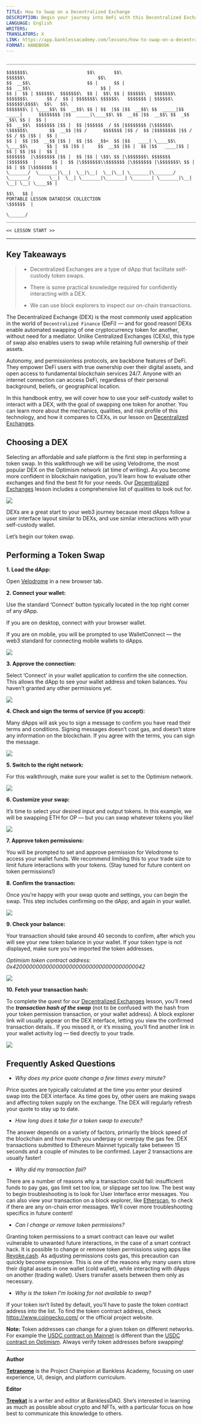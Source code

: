 ```yaml
---
TITLE: How to Swap on a Decentralized Exchange
DESCRIPTION: Begin your journey into DeFi with this Decentralized Exchange walkthrough.
LANGUAGE: English
WRITERS: 
TRANSLATORS: X
LINK: https://app.banklessacademy.com/lessons/how-to-swap-on-a-decentralized-exchange
FORMAT: HANDBOOK
---
```


```
__________________________________________________________________________________________________________________________________________________________

$$$$$$$\                      $$\       $$\                                      $$$$$$\                           $$\                                   
$$  __$$\                     $$ |      $$ |                                    $$  __$$\                          $$ |                                  
$$ |  $$ | $$$$$$\  $$$$$$$\  $$ |  $$\ $$ | $$$$$$\   $$$$$$$\  $$$$$$$\       $$ /  $$ | $$$$$$$\ $$$$$$\   $$$$$$$ | $$$$$$\  $$$$$$\$$$$\  $$\   $$\ 
$$$$$$$\ | \____$$\ $$  __$$\ $$ | $$  |$$ |$$  __$$\ $$  _____|$$  _____|      $$$$$$$$ |$$  _____|\____$$\ $$  __$$ |$$  __$$\ $$  _$$  _$$\ $$ |  $$ |
$$  __$$\  $$$$$$$ |$$ |  $$ |$$$$$$  / $$ |$$$$$$$$ |\$$$$$$\  \$$$$$$\        $$  __$$ |$$ /      $$$$$$$ |$$ /  $$ |$$$$$$$$ |$$ / $$ / $$ |$$ |  $$ |
$$ |  $$ |$$  __$$ |$$ |  $$ |$$  _$$<  $$ |$$   ____| \____$$\  \____$$\       $$ |  $$ |$$ |     $$  __$$ |$$ |  $$ |$$   ____|$$ | $$ | $$ |$$ |  $$ |
$$$$$$$  |\$$$$$$$ |$$ |  $$ |$$ | \$$\ $$ |\$$$$$$$\ $$$$$$$  |$$$$$$$  |      $$ |  $$ |\$$$$$$$\\$$$$$$$ |\$$$$$$$ |\$$$$$$$\ $$ | $$ | $$ |\$$$$$$$ |
\_______/  \_______|\__|  \__|\__|  \__|\__| \_______|\_______/ \_______/       \__|  \__| \_______|\_______| \_______| \_______|\__| \__| \__| \____$$ |
                                                                                                                                               $$\   $$ |
PORTABLE LESSON DATADISK COLLECTION                                                                                                            \$$$$$$  |
                                                                                                                                                \______/
__________________________________________________________________________________________________________________________________________________________
```

```
<< LESSON START >>
```
---
## Key Takeaways

> * Decentralized Exchanges are a type of dApp that facilitate self-custody token swaps.
>
> * There is some practical knowledge required for confidently interacting with a DEX.
>
> * We can use block explorers to inspect our on-chain transactions.

The Decentralized Exchange (DEX) is the most commonly used application in the world of `Decentralized Finance` (DeFi) — and for good reason! DEXs enable automated swapping of one cryptocurrency token for another, without need for a mediator. Unlike Centralized Exchanges (CEXs), this type of swap also enables users to swap while retaining full ownership of their assets.

Autonomy, and permissionless protocols, are backbone features of DeFi. They empower DeFi users with true ownership over their digital assets, and open access to fundamental blockchain services 24/7. Anyone with an internet connection can access DeFi, regardless of their personal background, beliefs, or geographical location.

In this handbook entry, we will cover how to use your self-custody wallet to interact with a DEX, with the goal of swapping one token for another. You can learn more about the mechanics, qualities, and risk profile of this technology, and how it compares to CEXs, in our lesson on [Decentralized Exchanges](https://app.banklessacademy.com/lessons/decentralized-exchanges).

## Choosing a DEX

Selecting an affordable and safe platform is the first step in performing a token swap. In this walkthrough we will be using Velodrome, the most popular DEX on the Optimism network (at time of writing). As you become more confident in blockchain navigation, you’ll learn how to evaluate other exchanges and find the best fit for your needs. Our [Decentralized Exchanges](https://app.banklessacademy.com/lessons/decentralized-exchanges) lesson includes a comprehensive list of qualities to look out for.

![](https://app.banklessacademy.com/images/how-to-swap-on-a-decentralized-exchange/image-a5b39b1d.png)

DEXs are a great start to your web3 journey because most dApps follow a user interface layout similar to DEXs, and use similar interactions with your self-custody wallet.

Let’s begin our token swap.

## Performing a Token Swap

**1\. Load the dApp:**

Open [Velodrome](https://app.velodrome.finance/swap?from=eth&to=0x4200000000000000000000000000000000000042) in a new browser tab.

**2\. Connect your wallet:**

Use the standard ‘Connect’ button typically located in the top right corner of any dApp.

If you are on desktop, connect with your browser wallet.

If you are on mobile, you will be prompted to use WalletConnect — the web3 standard for connecting mobile wallets to dApps.

![](https://app.banklessacademy.com/images/how-to-swap-on-a-decentralized-exchange/image-1d7c44d3.png)

**3\. Approve the connection:**

Select ‘Connect’ in your wallet application to confirm the site connection. This allows the dApp to see your wallet address and token balances. You haven’t granted any other permissions yet.

![](https://app.banklessacademy.com/images/how-to-swap-on-a-decentralized-exchange/image-6ecdef56.png)

**4\. Check and sign the terms of service (if you accept):**

Many dApps will ask you to sign a message to confirm you have read their terms and conditions. Signing messages doesn’t cost gas, and doesn’t store any information on the blockchain. If you agree with the terms, you can sign the message.

![](https://app.banklessacademy.com/images/how-to-swap-on-a-decentralized-exchange/image-e3f7c7e8.png)

**5\. Switch to the right network:**

For this walkthrough, make sure your wallet is set to the Optimism network.

![](https://app.banklessacademy.com/images/how-to-swap-on-a-decentralized-exchange/image-8d15c6f6.png)

**6\. Customize your swap:**

It’s time to select your desired input and output tokens. In this example, we will be swapping ETH for OP — but you can swap whatever tokens you like!

![](https://app.banklessacademy.com/images/how-to-swap-on-a-decentralized-exchange/image-7b117655.png)

**7\. Approve token permissions:**

You will be prompted to set and approve permission for Velodrome to access your wallet funds. We recommend limiting this to your trade size to limit future interactions with your tokens. (Stay tuned for future content on token permissions!)

**8\. Confirm the transaction:**

Once you’re happy with your swap quote and settings, you can begin the swap. This step includes confirming on the dApp, and again in your wallet.

![](https://app.banklessacademy.com/images/how-to-swap-on-a-decentralized-exchange/image-89f87156.png)

**9\. Check your balance:**

Your transaction should take around 40 seconds to confirm, after which you will see your new token balance in your wallet. If your token type is not displayed, make sure you’ve imported the token addresses.

*Optimism token contract address: 0x4200000000000000000000000000000000000042*

![](https://app.banklessacademy.com/images/how-to-swap-on-a-decentralized-exchange/image-c8b8abcc.png)

**10\. Fetch your transaction hash:**

To complete the quest for our [Decentralized Exchanges](https://app.banklessacademy.com/lessons/decentralized-exchanges) lesson, you’ll need the ***transaction hash of the swap*** (not to be confused with the hash from your token permission transaction, or your wallet address). A block explorer link will usually appear on the DEX interface, letting you view the confirmed transaction details.. If you missed it, or it’s missing, you’ll find another link in your wallet activity log — tied directly to your trade.

![](https://app.banklessacademy.com/images/how-to-swap-on-a-decentralized-exchange/image-bcfdf0ee.png)

## Frequently Asked Questions

* *Why does my price quote change a few times every minute?*

Price quotes are typically calculated at the time you enter your desired swap into the DEX interface. As time goes by, other users are making swaps and affecting token supply on the exchange. The DEX will regularly refresh your quote to stay up to date.

* *How long does it take for a token swap to execute?*

The answer depends on a variety of factors, primarily the block speed of the blockchain and how much you underpay or overpay the gas fee. DEX transactions submitted to Ethereum Mainnet typically take between 15 seconds and a couple of minutes to be confirmed. Layer 2 transactions are usually faster!

* *Why did my transaction fail?*

There are a number of reasons why a transaction could fail: insufficient funds to pay gas, gas limit set too low, or slippage set too low. The best way to begin troubleshooting is to look for User Interface error messages. You can also view your transaction on a block explorer, like [Etherscan](https://optimistic.etherscan.io/), to check if there are any on-chain error messages. We’ll cover more troubleshooting specifics in future content!

* *Can I change or remove token permissions?*

Granting token permissions to a smart contract can leave our wallet vulnerable to unwanted future interactions, in the case of a smart contract hack. It is possible to change or remove token permissions using apps like [Revoke.cash](https://revoke.cash/). As adjusting permissions costs gas, this precaution can quickly become expensive. This is one of the reasons why many users store their digital assets in one wallet (cold wallet), while interacting with dApps on another (trading wallet). Users transfer assets between them only as necessary.

* *Why is the token I'm looking for not available to swap?*

If your token isn’t listed by default, you’ll have to paste the token contract address into the list. To find the token contract address, check <https://www.coingecko.com/> or the official project website.

**Note:** Token addresses can change for a given token on different networks. For example the [USDC contract on Mainnet](https://etherscan.io/token/0xa0b86991c6218b36c1d19d4a2e9eb0ce3606eb48) is different than the [USDC contract on Optimism](https://optimistic.etherscan.io/token/0x7f5c764cbc14f9669b88837ca1490cca17c31607). Always verify token addresses before swapping!


---

**Author**

**[Tetranome](https://twitter.com/tetranome)** is the Project Champion at Bankless Academy, focusing on user experience, UI, design, and platform curriculum.

**Editor**

**[Trewkat](https://twitter.com/trewkat)** is a writer and editor at BanklessDAO. She’s interested in learning as much as possible about crypto and NFTs, with a particular focus on how best to communicate this knowledge to others.